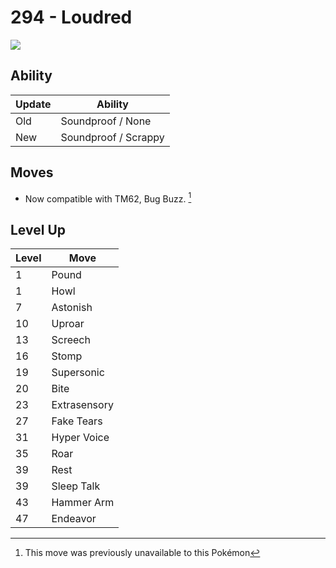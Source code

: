 # 294 - Loudred
![][294]

## Ability

Update | Ability
---    | ---
Old    | Soundproof / None
New    | Soundproof / Scrappy

## Moves

 - Now compatible with TM62, Bug Buzz. [^1]

## Level Up

Level | Move
---   | ---
  1   | Pound
  1   | Howl
  7   | Astonish
 10   | Uproar
 13   | Screech
 16   | Stomp
 19   | Supersonic
 20   | Bite
 23   | Extrasensory
 27   | Fake Tears
 31   | Hyper Voice
 35   | Roar
 39   | Rest
 39   | Sleep Talk
 43   | Hammer Arm
 47   | Endeavor




[^1]: This move was previously unavailable to this Pokémon

[294]: ../img/pokemon/294.png
